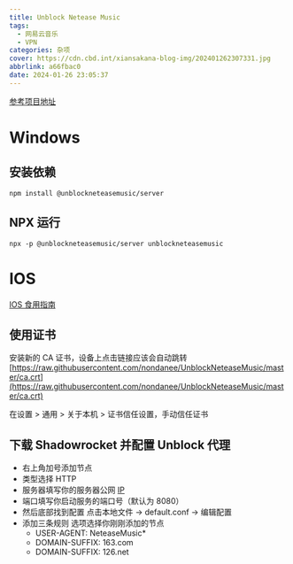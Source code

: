 ```yaml
---
title: Unblock Netease Music
tags:
  - 网易云音乐
  - VPN
categories: 杂项
cover: https://cdn.cbd.int/xiansakana-blog-img/202401262307331.jpg
abbrlink: a66fbac0
date: 2024-01-26 23:05:37
---
```


[参考项目地址](https://github.com/UnblockNeteaseMusic)

# Windows

## 安装依赖

```
npm install @unblockneteasemusic/server
```

## NPX 运行

```
npx -p @unblockneteasemusic/server unblockneteasemusic
```

# IOS

[IOS 食用指南](https://github.com/nondanee/UnblockNeteaseMusic/issues/65)

## 使用证书

安装新的 CA 证书，设备上点击链接应该会自动跳转[https://raw.githubusercontent.com/nondanee/UnblockNeteaseMusic/master/ca.crt](https://raw.githubusercontent.com/nondanee/UnblockNeteaseMusic/master/ca.crt)

在设置 > 通用 > 关于本机 > 证书信任设置，手动信任证书

## 下载 Shadowrocket 并配置 Unblock 代理

- 右上角加号添加节点
- 类型选择 HTTP
- 服务器填写你的服务器公网 [IP](https://ip.cn/)
- 端口填写你启动服务的端口号（默认为 8080）
- 然后底部找到配置 点击本地文件 -> default.conf -> 编辑配置
- 添加三条规则 选项选择你刚刚添加的节点
  - USER-AGENT: NeteaseMusic\*
  - DOMAIN-SUFFIX: 163.com
  - DOMAIN-SUFFIX: 126.net
